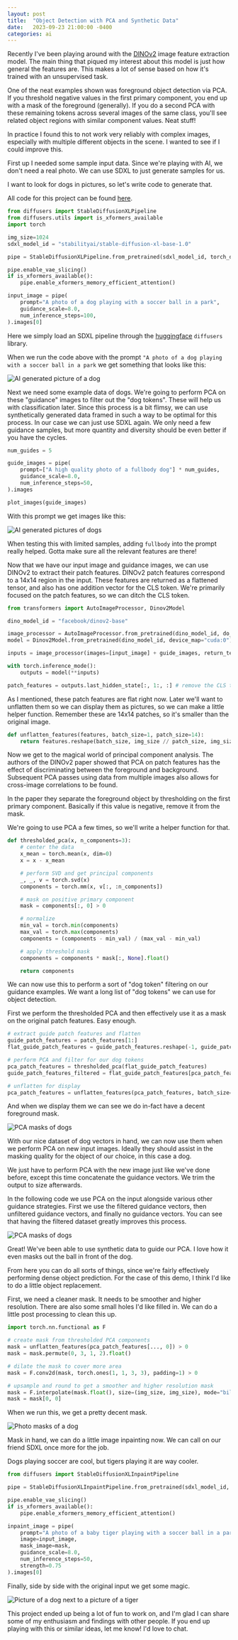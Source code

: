 ```yaml
---
layout: post
title:  "Object Detection with PCA and Synthetic Data"
date:   2023-09-23 21:00:00 -0400
categories: ai
---
```


Recently I've been playing around with the [DINOv2](https://arxiv.org/abs/2304.07193) image feature extraction model. The main thing that piqued my interest about this model is just how general the features are. This makes a lot of sense based on how it's trained with an unsupervised task.

One of the neat examples shown was foreground object detection via PCA. If you threshold negative values in the first primary component, you end up with a mask of the foreground (generally). If you do a second PCA with these remaining tokens across several images of the same class, you'll see related object regions with similar component values. Neat stuff!

In practice I found this to not work very reliably with complex images, especially with multiple different objects in the scene. I wanted to see if I could improve this.

First up I needed some sample input data. Since we're playing with AI, we don't need a real photo. We can use SDXL to just generate samples for us.

I want to look for dogs in pictures, so let's write code to generate that.

All code for this project can be found [here](https://github.com/zacharyburkett/pca-object-recognition).

```python
from diffusers import StableDiffusionXLPipeline
from diffusers.utils import is_xformers_available
import torch

img_size=1024
sdxl_model_id = "stabilityai/stable-diffusion-xl-base-1.0"

pipe = StableDiffusionXLPipeline.from_pretrained(sdxl_model_id, torch_dtype=torch.float16, variant="fp16").to("cuda")

pipe.enable_vae_slicing()
if is_xformers_available():
    pipe.enable_xformers_memory_efficient_attention()

input_image = pipe(
    prompt="A photo of a dog playing with a soccer ball in a park",
    guidance_scale=8.0,
    num_inference_steps=100,
).images[0]
```

Here we simply load an SDXL pipeline through the [huggingface](https://huggingface.co/) `diffusers` library.

When we run the code above with the prompt `"A photo of a dog playing with a soccer ball in a park` we get something that looks like this:

![AI generated picture of a dog](/assets/images/pca-object-detection/dog.png)

Next we need some example data of dogs. We're going to perform PCA on these "guidance" images to filter out the "dog tokens". These will help us with classification later. Since this process is a bit flimsy, we can use synthetically generated data framed in such a way to be optimal for this process. In our case we can just use SDXL again. We only need a few guidance samples, but more quantity and diversity should be even better if you have the cycles.

```python
num_guides = 5

guide_images = pipe(
    prompt=["A high quality photo of a fullbody dog"] * num_guides,
    guidance_scale=8.0,
    num_inference_steps=50,
).images

plot_images(guide_images)
```

With this prompt we get images like this:

![AI generated pictures of dogs](/assets/images/pca-object-detection/dogs.png)

When testing this with limited samples, adding `fullbody` into the prompt really helped. Gotta make sure all the relevant features are there!

Now that we have our input image and guidance images, we can use DINOv2 to extract their patch features. DINOv2 patch features correspond to a 14x14 region in the input. These features are returned as a flattened tensor, and also has one addition vector for the CLS token. We're primarily focused on the patch features, so we can ditch the CLS token.

```python
from transformers import AutoImageProcessor, Dinov2Model

dino_model_id = "facebook/dinov2-base"

image_processor = AutoImageProcessor.from_pretrained(dino_model_id, do_center_crop=False, do_resize=False)
model = Dinov2Model.from_pretrained(dino_model_id, device_map="cuda:0")

inputs = image_processor(images=[input_image] + guide_images, return_tensors="pt").to("cuda:0")

with torch.inference_mode():
    outputs = model(**inputs)

patch_features = outputs.last_hidden_state[:, 1:, :] # remove the CLS token
```

As I mentioned, these patch features are flat right now. Later we'll want to unflatten them so we can display them as pictures, so we can make a little helper function. Remember these are 14x14 patches, so it's smaller than the original image.

```python
def unflatten_features(features, batch_size=1, patch_size=14):
    return features.reshape(batch_size, img_size // patch_size, img_size // patch_size, -1)
```

Now we get to the magical world of principal component analysis. The authors of the DINOv2 paper showed that PCA on patch features has the effect of discriminating between the foreground and background. Subsequent PCA passes using data from multiple images also allows for cross-image correlations to be found.

In the paper they separate the foreground object by thresholding on the first primary component. Basically if this value is negative, remove it from the mask.

We're going to use PCA a few times, so we'll write a helper function for that.

```python
def thresholded_pca(x, n_components=3):
    # center the data
    x_mean = torch.mean(x, dim=0)
    x = x - x_mean

    # perform SVD and get principal components
    _, _, v = torch.svd(x)
    components = torch.mm(x, v[:, :n_components])

    # mask on positive primary component
    mask = components[:, 0] > 0

    # normalize
    min_val = torch.min(components)
    max_val = torch.max(components)
    components = (components - min_val) / (max_val - min_val)

    # apply threshold mask
    components = components * mask[:, None].float()

    return components
```

We can now use this to perform a sort of "dog token" filtering on our guidance examples. We want a long list of "dog tokens" we can use for object detection.

First we perform the thresholded PCA and then effectively use it as a mask on the original patch features. Easy enough.

```python
# extract guide patch features and flatten
guide_patch_features = patch_features[1:]
flat_guide_patch_features = guide_patch_features.reshape(-1, guide_patch_features.shape[-1]).cpu()

# perform PCA and filter for our dog tokens
pca_patch_features = thresholded_pca(flat_guide_patch_features)
guide_patch_features_filtered = flat_guide_patch_features[pca_patch_features[:, 0] > 0]

# unflatten for display
pca_patch_features = unflatten_features(pca_patch_features, batch_size=num_guides)
```

And when we display them we can see we do in-fact have a decent foreground mask.

![PCA masks of dogs](/assets/images/pca-object-detection/dogs-pca.png)

With our nice dataset of dog vectors in hand, we can now use them when we perform PCA on new input images. Ideally they should assist in the masking quality for the object of our choice, in this case a dog.

We just have to perform PCA with the new image just like we've done before, except this time concatenate the guidance vectors. We trim the output to size afterwards.

In the following code we use PCA on the input alongside various other guidance strategies. First we use the filtered guidance vectors, then unfiltered guidance vectors, and finally no guidance vectors. You can see that having the filtered dataset greatly improves this process.

![PCA masks of dogs](/assets/images/pca-object-detection/guidance-masks.png)

Great! We've been able to use synthetic data to guide our PCA. I love how it even masks out the ball in front of the dog.

From here you can do all sorts of things, since we're fairly effectively performing dense object prediction. For the case of this demo, I think I'd like to do a little object replacement.

First, we need a cleaner mask. It needs to be smoother and higher resolution. There are also some small holes I'd like filled in. We can do a little post processing to clean this up.

```python
import torch.nn.functional as F

# create mask from thresholded PCA components
mask = unflatten_features(pca_patch_features[..., 0]) > 0
mask = mask.permute(0, 3, 1, 2).float()

# dilate the mask to cover more area
mask = F.conv2d(mask, torch.ones(1, 1, 3, 3), padding=1) > 0

# upsample and round to get a smoother and higher resolution mask
mask = F.interpolate(mask.float(), size=(img_size, img_size), mode="bilinear").round()
mask = mask[0, 0]
```

When we run this, we get a pretty decent mask.

![Photo masks of a dog](/assets/images/pca-object-detection/mask.png)

Mask in hand, we can do a little image inpainting now. We can call on our friend SDXL once more for the job.

Dogs playing soccer are cool, but tigers playing it are way cooler.

```python
from diffusers import StableDiffusionXLInpaintPipeline

pipe = StableDiffusionXLInpaintPipeline.from_pretrained(sdxl_model_id, torch_dtype=torch.float16, variant="fp16").to("cuda")

pipe.enable_vae_slicing()
if is_xformers_available():
    pipe.enable_xformers_memory_efficient_attention()

inpaint_image = pipe(
    prompt="A photo of a baby tiger playing with a soccer ball in a park",
    image=input_image,
    mask_image=mask,
    guidance_scale=8.0,
    num_inference_steps=50,
    strength=0.75
).images[0]
```

Finally, side by side with the original input we get some magic.

![Picture of a dog next to a picture of a tiger](/assets/images/pca-object-detection/final.png)

This project ended up being a lot of fun to work on, and I'm glad I can share some of my enthusiasm and findings with other people. If you end up playing with this or similar ideas, let me know! I'd love to chat.
